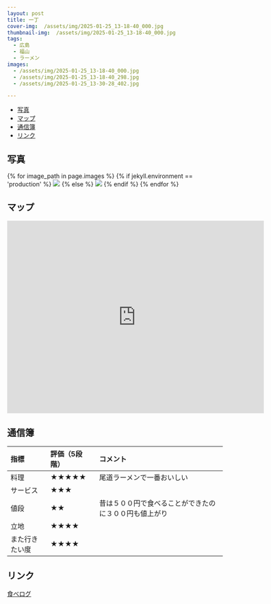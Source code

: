 ```yaml
---
layout: post
title: 一丁
cover-img:  /assets/img/2025-01-25_13-18-40_000.jpg
thumbnail-img:  /assets/img/2025-01-25_13-18-40_000.jpg
tags:
  - 広島
  - 福山
  - ラーメン
images:  
  - /assets/img/2025-01-25_13-18-40_000.jpg
  - /assets/img/2025-01-25_13-18-40_298.jpg
  - /assets/img/2025-01-25_13-30-28_402.jpg

---
```



<!-- TOC -->

- [写真](#写真)
- [マップ](#マップ)
- [通信簿](#通信簿)
- [リンク](#リンク)

<!-- /TOC -->

## 写真

{% for image_path in page.images %}
{% if jekyll.environment == 'production' %}
<img src="https://raw.githubusercontent.com/taira1117/fukuyama_izakaya/master/{{ image_path }}">
{% else %}
<img src="{{ image_path }}">
{% endif %}
{% endfor %}

## マップ

<iframe src="https://www.google.com/maps/embed?pb=!1m18!1m12!1m3!1d3288.5825938015264!2d133.3590560756644!3d34.48811167299606!2m3!1f0!2f0!3f0!3m2!1i1024!2i768!4f13.1!3m3!1m2!1s0x355110fb30d086ef%3A0x4dffae580d872102!2z5bC-6YGT44Op44O844Oh44Oz5LiA5LiB!5e0!3m2!1sja!2sjp!4v1738642217130!5m2!1sja!2sjp" width="600" height="450" style="border:0;" allowfullscreen="" loading="lazy" referrerpolicy="no-referrer-when-downgrade"></iframe>

## 通信簿

| 指標           | 評価（5段階） | コメント                                               |
| :------------- | :------------ | :----------------------------------------------------- |
| 料理           | ★★★★★    | 尾道ラーメンで一番おいしい                             |
| サービス       | ★★★        |                                                        |
| 値段           | ★★          | 昔は５００円で食べることができたのに３００円も値上がり |
| 立地           | ★★★★      |                                                        |
| また行きたい度 | ★★★★      |                                                        |

## リンク

[食べログ](https://tabelog.com/hiroshima/A3403/A340301/34001161/)
